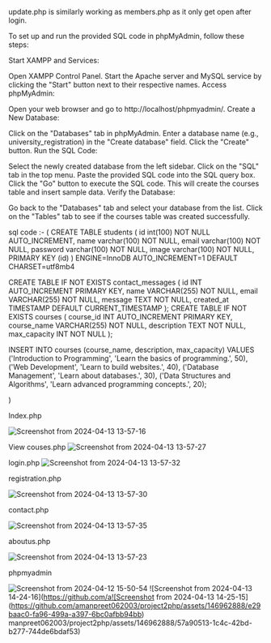 update.php is similarly working as members.php as it only get open after login.

To set up and run the provided SQL code in phpMyAdmin, follow these steps:

Start XAMPP and Services:

Open XAMPP Control Panel. Start the Apache server and MySQL service by clicking the "Start" button next to their respective names. Access phpMyAdmin:

Open your web browser and go to http://localhost/phpmyadmin/. Create a New Database:

Click on the "Databases" tab in phpMyAdmin. Enter a database name (e.g., university_registration) in the "Create database" field. Click the "Create" button. Run the SQL Code:

Select the newly created database from the left sidebar. Click on the "SQL" tab in the top menu. Paste the provided SQL code into the SQL query box. Click the "Go" button to execute the SQL code. This will create the courses table and insert sample data. Verify the Database:

Go back to the "Databases" tab and select your database from the list. Click on the "Tables" tab to see if the courses table was created successfully.

sql code :- ( CREATE TABLE students ( id int(100) NOT NULL AUTO_INCREMENT, name varchar(100) NOT NULL, email varchar(100) NOT NULL, password varchar(100) NOT NULL, image varchar(100) NOT NULL, PRIMARY KEY (id) ) ENGINE=InnoDB AUTO_INCREMENT=1 DEFAULT CHARSET=utf8mb4

CREATE TABLE IF NOT EXISTS contact_messages ( id INT AUTO_INCREMENT PRIMARY KEY, name VARCHAR(255) NOT NULL, email VARCHAR(255) NOT NULL, message TEXT NOT NULL, created_at TIMESTAMP DEFAULT CURRENT_TIMESTAMP ); CREATE TABLE IF NOT EXISTS courses ( course_id INT AUTO_INCREMENT PRIMARY KEY, course_name VARCHAR(255) NOT NULL, description TEXT NOT NULL, max_capacity INT NOT NULL );

INSERT INTO courses (course_name, description, max_capacity) VALUES ('Introduction to Programming', 'Learn the basics of programming.', 50), ('Web Development', 'Learn to build websites.', 40), ('Database Management', 'Learn about databases.', 30), ('Data Structures and Algorithms', 'Learn advanced programming concepts.', 20);

)


Index.php

![Screenshot from 2024-04-13 13-57-16](https://github.com/amanpreet062003/project2php/assets/146962888/51a2374f-5f99-4504-b2bf-37816fcdaf47)







View couses.php
![Screenshot from 2024-04-13 13-57-27](https://github.com/amanpreet062003/project2php/assets/146962888/88d422a0-29bf-4574-8b8a-89ed91c7bea9)


login.php
![Screenshot from 2024-04-13 13-57-32](https://github.com/amanpreet062003/project2php/assets/146962888/3299044a-8cff-4dc7-aeb6-eb8a668611a8)


registration.php

![Screenshot from 2024-04-13 13-57-30](https://github.com/amanpreet062003/project2php/assets/146962888/6fc24832-b992-4918-a85a-397d1bc59406)


contact.php

![Screenshot from 2024-04-13 13-57-35](https://github.com/amanpreet062003/project2php/assets/146962888/98596c82-198e-45cf-8688-4244ec916219)


aboutus.php

![Screenshot from 2024-04-13 13-57-23](https://github.com/amanpreet062003/project2php/assets/146962888/da860e2e-3932-4184-90f4-989f5cbeaf89)


phpmyadmin

![Screenshot from 2024-04-12 15-50-54](https://github.com/amanpreet062003/project2php/assets/146962888/b319a5b3-fccd-4e33-af86-00dc6dfa9761)
![Screenshot from 2024-04-13 14-24-16](https://github.com/a![Screenshot from 2024-04-13 14-25-15](https://github.com/amanpreet062003/project2php/assets/146962888/e29baac0-fa96-499a-a397-6bc0afbb94bb)
manpreet062003/project2php/assets/146962888/57a90513-1c4c-42bd-b277-744de6bdaf53)


